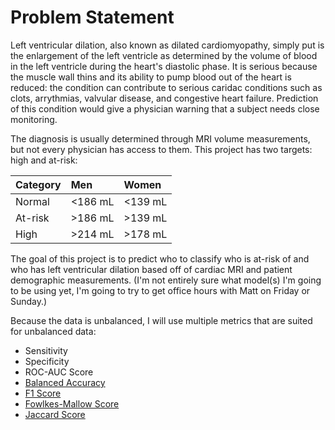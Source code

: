 # Problem Statement

Left ventricular dilation, also known as dilated cardiomyopathy, simply put is the enlargement of the left ventricle as determined by the volume of blood in the left ventricle during the heart's diastolic phase.  It is serious because the muscle wall thins and its ability to pump blood out of the heart is reduced: the condition can contribute to serious caridac conditions such as clots, arrythmias, valvular disease, and congestive heart failure.  Prediction of this condition would give a physician warning that a subject needs close monitoring. 

The diagnosis is usually determined through MRI volume measurements, but not every physician has access to them.  This project has two targets: high and at-risk:

|Category | Men     | Women   |
|:--------|:--------|:------- |
| Normal  | <186 mL | <139 mL |
| At-risk | >186 mL | >139 mL |
| High    | >214 mL | >178 mL |


The goal of this project is to predict who to classify who is at-risk of and who has left ventricular dilation based off of cardiac MRI and patient demographic measurements.  (I'm not entirely sure what model(s) I'm going to be using yet, I'm going to try to get office hours with Matt on Friday or Sunday.)

Because the data is unbalanced, I will use multiple metrics that are suited for unbalanced data:

* Sensitivity
* Specificity
* ROC-AUC Score
* [Balanced Accuracy](https://scikit-learn.org/stable/modules/generated/sklearn.metrics.balanced_accuracy_score.html#sklearn.metrics.balanced_accuracy_score)
* [F1 Score](https://scikit-learn.org/stable/modules/generated/sklearn.metrics.f1_score.html#sklearn.metrics.f1_score)
* [Fowlkes-Mallow Score](https://scikit-learn.org/stable/modules/generated/sklearn.metrics.fowlkes_mallows_score.html)
* [Jaccard Score](https://scikit-learn.org/stable/modules/generated/sklearn.metrics.jaccard_score.html)